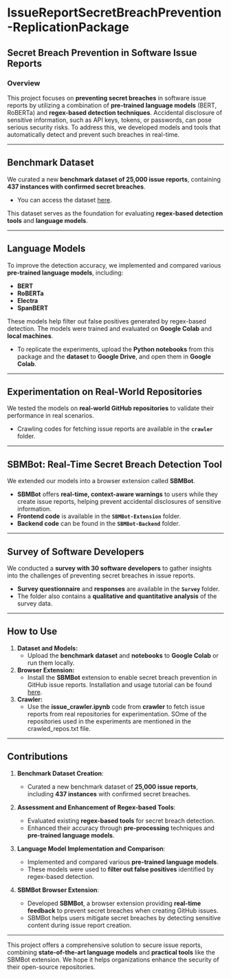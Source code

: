 # **IssueReportSecretBreachPrevention-ReplicationPackage**  
## **Secret Breach Prevention in Software Issue Reports**

### Overview  
This project focuses on **preventing secret breaches** in software issue reports by utilizing a combination of **pre-trained language models** (BERT, RoBERTa) and **regex-based detection techniques**. Accidental disclosure of sensitive information, such as API keys, tokens, or passwords, can pose serious security risks. To address this, we developed models and tools that automatically detect and prevent such breaches in real-time.

---

## **Benchmark Dataset**  
We curated a new **benchmark dataset of 25,000 issue reports**, containing **437 instances with confirmed secret breaches**.  
- You can access the dataset [here](#).  

This dataset serves as the foundation for evaluating **regex-based detection tools** and **language models**.

---

## **Language Models**  
To improve the detection accuracy, we implemented and compared various **pre-trained language models**, including:  
- **BERT**  
- **RoBERTa**  
- **Electra**  
- **SpanBERT**  

These models help filter out false positives generated by regex-based detection. The models were trained and evaluated on **Google Colab** and **local machines**.  
- To replicate the experiments, upload the **Python notebooks** from this package and the **dataset** to **Google Drive**, and open them in **Google Colab**.

---

## **Experimentation on Real-World Repositories**  
We tested the models on **real-world GitHub repositories** to validate their performance in real scenarios.  
- Crawling codes for fetching issue reports are available in the **`crawler`** folder.

---

## **SBMBot: Real-Time Secret Breach Detection Tool**  
We extended our models into a browser extension called **SBMBot**.  
- **SBMBot** offers **real-time, context-aware warnings** to users while they create issue reports, helping prevent accidental disclosures of sensitive information.  
- **Frontend code** is available in the **`SBMBot-Extension`** folder.  
- **Backend code** can be found in the **`SBMBot-Backend`** folder.

---

## **Survey of Software Developers**  
We conducted a **survey with 30 software developers** to gather insights into the challenges of preventing secret breaches in issue reports.  
- **Survey questionnaire** and **responses** are available in the **`Survey`** folder.  
- The folder also contains a **qualitative and quantitative analysis** of the survey data.

---

## **How to Use**  
1. **Dataset and Models:**  
   - Upload the **benchmark dataset** and **notebooks** to **Google Colab** or run them locally.  
2. **Browser Extension:**  
   - Install the **SBMBot** extension to enable secret breach prevention in GitHub issue reports. Installation and usage tutorial can be found [here](https://youtu.be/rvaP-ddnfv8). 
3. **Crawler:**  
   - Use the **issue_crawler.ipynb** code from **crawler**  to fetch issue reports from real repositories for experimentation. SOme of the repositories used in the experiments are mentioned in the crawled_repos.txt file.

---

## **Contributions**  
1. **Benchmark Dataset Creation**:  
   - Curated a new benchmark dataset of **25,000 issue reports**, including **437 instances** with confirmed secret breaches.

2. **Assessment and Enhancement of Regex-based Tools**:  
   - Evaluated existing **regex-based tools** for secret breach detection.  
   - Enhanced their accuracy through **pre-processing** techniques and **pre-trained language models**.

3. **Language Model Implementation and Comparison**:  
   - Implemented and compared various **pre-trained language models**.  
   - These models were used to **filter out false positives** identified by regex-based detection.

4. **SBMBot Browser Extension**:  
   - Developed **SBMBot**, a browser extension providing **real-time feedback** to prevent secret breaches when creating GitHub issues.  
   - SBMBot helps users mitigate secret breaches by detecting sensitive content during issue report creation.
 

---

This project offers a comprehensive solution to secure issue reports, combining **state-of-the-art language models** and **practical tools** like the SBMBot extension. We hope it helps organizations enhance the security of their open-source repositories.  
